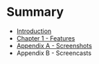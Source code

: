 # Summary

* [Introduction](README.md)
* [Chapter 1 - Features](chapter1.md)
* [Appendix A - Screenshots](appendixa.md)
* Appendix B - Screencasts

